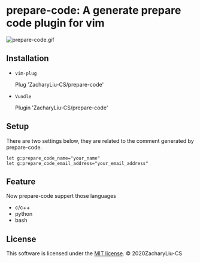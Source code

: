 prepare-code: A generate prepare code plugin for vim
===============================================

![prepare-code.gif](https://i.loli.net/2020/11/27/pVgqMdxRbmhOcST.gif)

## Installation

- `vim-plug`

    Plug 'ZacharyLiu-CS/prepare-code'

- `Vundle`

    Plugin 'ZacharyLiu-CS/prepare-code'

## Setup
There are two settings below, they are related to the comment generated by prepare-code.

    let g:prepare_code_name="your_name"
    let g:prepare_code_email_address="your_email_address"

## Feature

Now prepare-code suppert those languages

- c/c++
- python
- bash


## License

This software is licensed under the [MIT license][1]. © 2020ZacharyLiu-CS


[1]: https://github.com/ZacharyLiu/prepare-code/blob/master/LICENSE
